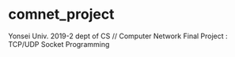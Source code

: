 # comnet_project
Yonsei Univ. 2019-2 dept of CS // Computer Network Final Project : TCP/UDP Socket Programming
